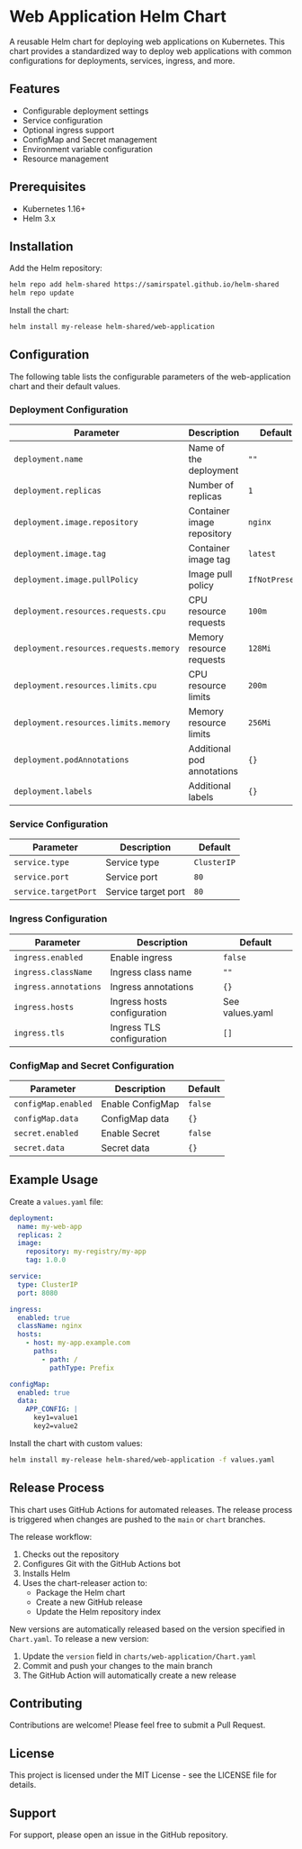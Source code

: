 # Web Application Helm Chart

A reusable Helm chart for deploying web applications on Kubernetes. This chart provides a standardized way to deploy web applications with common configurations for deployments, services, ingress, and more.

## Features

- Configurable deployment settings
- Service configuration
- Optional ingress support
- ConfigMap and Secret management
- Environment variable configuration
- Resource management

## Prerequisites

- Kubernetes 1.16+
- Helm 3.x

## Installation

Add the Helm repository:

```bash
helm repo add helm-shared https://samirspatel.github.io/helm-shared
helm repo update
```

Install the chart:

```bash
helm install my-release helm-shared/web-application
```

## Configuration

The following table lists the configurable parameters of the web-application chart and their default values.

### Deployment Configuration

| Parameter | Description | Default |
|-----------|-------------|---------|
| `deployment.name` | Name of the deployment | `""` |
| `deployment.replicas` | Number of replicas | `1` |
| `deployment.image.repository` | Container image repository | `nginx` |
| `deployment.image.tag` | Container image tag | `latest` |
| `deployment.image.pullPolicy` | Image pull policy | `IfNotPresent` |
| `deployment.resources.requests.cpu` | CPU resource requests | `100m` |
| `deployment.resources.requests.memory` | Memory resource requests | `128Mi` |
| `deployment.resources.limits.cpu` | CPU resource limits | `200m` |
| `deployment.resources.limits.memory` | Memory resource limits | `256Mi` |
| `deployment.podAnnotations` | Additional pod annotations | `{}` |
| `deployment.labels` | Additional labels | `{}` |

### Service Configuration

| Parameter | Description | Default |
|-----------|-------------|---------|
| `service.type` | Service type | `ClusterIP` |
| `service.port` | Service port | `80` |
| `service.targetPort` | Service target port | `80` |

### Ingress Configuration

| Parameter | Description | Default |
|-----------|-------------|---------|
| `ingress.enabled` | Enable ingress | `false` |
| `ingress.className` | Ingress class name | `""` |
| `ingress.annotations` | Ingress annotations | `{}` |
| `ingress.hosts` | Ingress hosts configuration | See values.yaml |
| `ingress.tls` | Ingress TLS configuration | `[]` |

### ConfigMap and Secret Configuration

| Parameter | Description | Default |
|-----------|-------------|---------|
| `configMap.enabled` | Enable ConfigMap | `false` |
| `configMap.data` | ConfigMap data | `{}` |
| `secret.enabled` | Enable Secret | `false` |
| `secret.data` | Secret data | `{}` |

## Example Usage

Create a `values.yaml` file:

```yaml
deployment:
  name: my-web-app
  replicas: 2
  image:
    repository: my-registry/my-app
    tag: 1.0.0

service:
  type: ClusterIP
  port: 8080

ingress:
  enabled: true
  className: nginx
  hosts:
    - host: my-app.example.com
      paths:
        - path: /
          pathType: Prefix

configMap:
  enabled: true
  data:
    APP_CONFIG: |
      key1=value1
      key2=value2
```

Install the chart with custom values:

```bash
helm install my-release helm-shared/web-application -f values.yaml
```

## Release Process

This chart uses GitHub Actions for automated releases. The release process is triggered when changes are pushed to the `main` or `chart` branches.

The release workflow:
1. Checks out the repository
2. Configures Git with the GitHub Actions bot
3. Installs Helm
4. Uses the chart-releaser action to:
   - Package the Helm chart
   - Create a new GitHub release
   - Update the Helm repository index

New versions are automatically released based on the version specified in `Chart.yaml`. To release a new version:

1. Update the `version` field in `charts/web-application/Chart.yaml`
2. Commit and push your changes to the main branch
3. The GitHub Action will automatically create a new release

## Contributing

Contributions are welcome! Please feel free to submit a Pull Request.

## License

This project is licensed under the MIT License - see the LICENSE file for details.

## Support

For support, please open an issue in the GitHub repository.
